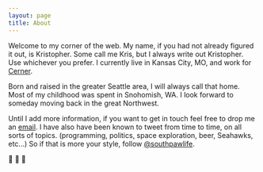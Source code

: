 ```yaml
---
layout: page
title: About
---
```


Welcome to my corner of the web. My name, if you had not already figured it out, is Kristopher. Some call me Kris, but I always write out Kristopher. Use whichever you prefer. I currently live in Kansas City, MO, and work for <a href="http://www.cerner.com/" title="cerner.com">Cerner</a>.

Born and raised in the greater Seattle area, I will always call that home. Most of my childhood was spent in Snohomish, WA. I look forward to someday moving back in the great Northwest.

Until I add more information, if you want to get in touch feel free to drop me an <a href="mailto:email@kristopher.io">email</a>. I have also have been known to tweet from time to time, on all sorts of topics. (programming, politics, space exploration, beer, Seahawks, etc...) So if that is more your style, follow <a href="https://twitter.com/southpawlife"> @southpawlife</a>.



&#128640; &#128640; &#128640;
